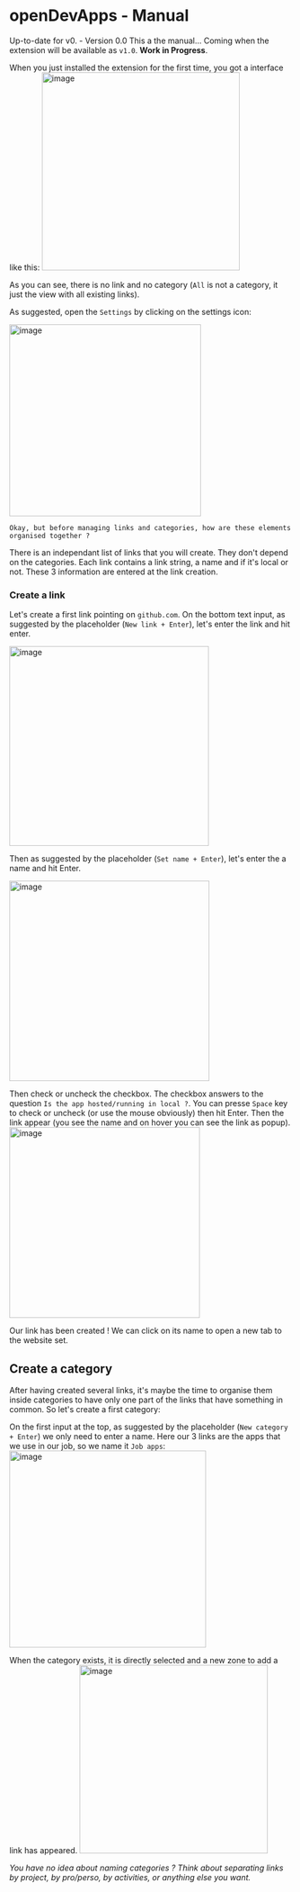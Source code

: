 # openDevApps - Manual
Up-to-date for v0. - Version 0.0 
This a the manual... Coming when the extension will be available as `v1.0`.
**Work in Progress**.

When you just installed the extension for the first time, you got a interface like this:
<img width="352" alt="image" src="https://user-images.githubusercontent.com/47849646/111702249-414e5500-883c-11eb-820f-a41abac89033.png">

As you can see, there is no link and no category (`All` is not a category, it just the view with all existing links).

As suggested, open the `Settings` by clicking on the settings icon:

<img width="341" alt="image" src="https://user-images.githubusercontent.com/47849646/111702963-495ac480-883d-11eb-9cac-4b7a5b08bffc.png">

    Okay, but before managing links and categories, how are these elements organised together ?

There is an independant list of links that you will create. They don't depend on the categories. Each link contains a link string, a name and if it's local or not. These 3 information are entered at the link creation.

### Create a link
Let's create a first link pointing on `github.com`. On the bottom text input, as suggested by the placeholder (`New link + Enter`), let's enter the link and hit enter.

<img width="355" alt="image" src="https://user-images.githubusercontent.com/47849646/111703131-832bcb00-883d-11eb-9796-2799b9bb2352.png">

Then as suggested by the placeholder (`Set name + Enter`), let's enter the a name and hit Enter.

<img width="356" alt="image" src="https://user-images.githubusercontent.com/47849646/111703421-e584cb80-883d-11eb-992c-c68ee3507c94.png">

Then check or uncheck the checkbox. The checkbox answers to the question `Is the app hosted/running in local ?`. You can presse `Space` key to check or uncheck (or use the mouse obviously) then hit Enter. Then the link appear (you see the name and on hover you can see the link as popup).
<img width="339" alt="image" src="https://user-images.githubusercontent.com/47849646/111823119-dad14180-88e4-11eb-8635-3ddd81e72c0b.png">

Our link has been created ! We can click on its name to open a new tab to the website set.

## Create a category
After having created several links, it's maybe the time to organise them inside categories to have only one part of the links that have something in common. So let's create a first category:

On the first input at the top, as suggested by the placeholder (`New category + Enter`) we only need to enter a name. Here our 3 links are the apps that we use in our job, so we name it `Job apps`:
<img width="350" alt="image" src="https://user-images.githubusercontent.com/47849646/111823672-824e7400-88e5-11eb-9337-05f5ade6bc60.png">

When the category exists, it is directly selected and a new zone to add a link has appeared.
<img width="335" alt="image" src="https://user-images.githubusercontent.com/47849646/111823966-e1ac8400-88e5-11eb-9301-aed69e0ea64b.png">

*You have no idea about naming categories ? Think about separating links by project, by pro/perso, by activities, or anything else you want.*

